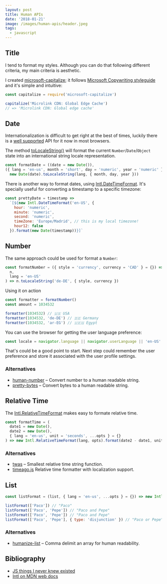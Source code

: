 ```yaml
---
layout: post
title: Human APIs
date: '2018-01-21'
image: /images/human-apis/header.jpeg
tags:
  - javascript
---
```


## Title

I tend to format my styles. Although you can do that following different criteria, my main criteria is aesthetic.

I created [microsoft-capitalize](https://github.com/kikobeats/microsoft-capitalize); it follows [Microsoft Copywriting styleguide](https://docs.microsoft.com/en-us/style-guide/capitalization) and it's simple and intuitive:

```js
const capitalize = require('microsoft-capitalize')

capitalize('Microlink CDN: Global Edge Cache')
// => 'Microlink CDN: Global edge cache'
```

## Date 

Internationalization is difficult to get right at the best of times, luckily there is a [well supported](https://caniuse.com/#feat=internationalization) API for it now in most browsers.

The method [toLocaleString()](https://developer.mozilla.org/es/docs/Web/JavaScript/Reference/Global_Objects/Object/ToLocaleString) will format the current `Number`/`Date`/`Object` state into an international string locale representation.

```js
const formatDate = ((date = new Date()),
({ lang = 'en-us', month = 'short', day = 'numeric', year = 'numeric' } = {}) =>
  new Date(date).toLocaleString(lang, { month, day, year }))
```

There is another way to format dates, using [Intl.DateTimeFormat](https://developer.mozilla.org/en-US/docs/Web/JavaScript/Reference/Global_Objects/Intl/DateTimeFormat). It's specially useful for converting a timestamp to a specific timezone:

```js
const prettyDate = timestamp =>
  `[${new Intl.DateTimeFormat('en-US', {
    hour: 'numeric',
    minute: 'numeric',
    second: 'numeric',
    timeZone: 'Europe/Madrid', // this is my local timezone!
    hour12: false
  }).format(new Date(timestamp))}]`
```

## Number

The same approach could be used for format a `Number`:

```js
const formatNumber = ({ style = 'currency', currency = 'CAD' } = {}) => (
  n,
  lang = 'en-US'
) => n.toLocaleString('de-DE', { style, currency })
```

Using it on action

```js
const formatter = formatNumber()
const amount = 1034532

formatter(1034532) // 🇺🇸 USA
formatter(1034532, 'de-DE') // 🇩🇪 Germany
formatter(1034532, 'ar-EG') // 🇺🇪🇬 Egypt
```

You can use the browser for getting the user language preference:

```js
const locale = navigator.language || navigator.userLanguage || 'en-US'
```

That's could be a good point to start. Next step could remember the user preference and store it associated with the user profile settings.

### Alternatives

- [human-number](https://github.com/Kikobeats/human-number) – Convert number to a human readable string.
- [pretty-bytes](https://github.com/sindresorhus/pretty-bytes) – Convert bytes to a human readable string.

## Relative Time

The [Intl.RelativeTimeFormat](https://developer.mozilla.org/en-US/docs/Web/JavaScript/Reference/Global_Objects/Intl/RelativeTimeFormat) makes easy to formate relative time.

```js
const formatTime = (
  date1 = new Date(),
  date2 = new Date(),
  { lang = 'en-us', unit = 'seconds', ...opts } = {}
) => new Intl.RelativeTimeFormat(lang, opts).format(date2 - date1, unit)
```

### Alternatives

- [twas](https://github.com/sebastiansandqvist/s-ago) – Smallest relative time string function.
- [timeago.js](https://github.com/hustcc/timeago.js) Relative time formatter with localization support.

## List

```js
const listFormat = (list, { lang = 'en-us', ...opts } = {}) => new Intl.ListFormat(lang, opts).format(list)

listFormat(['Paco']) // "Paco"
listFormat(['Paco', 'Pepe']) // "Paco and Pepe"
listFormat(['Paco', 'Pepe']) // "Paco and Pepe"
listFormat(['Paco', 'Pepe'], { type: 'disjunction' }) // "Paco or Pepe"
```

### Alternatives

- [humanize-list](https://github.com/johno/humanize-list) – Comma delimit an array for human readability.

## Bibliography

- [JS things I never knew existed](http://air.ghost.io/js-things-i-never-knew-existed/)
- [Intl on MDN web docs](https://developer.mozilla.org/en-US/docs/Web/JavaScript/Reference/Global_Objects/Intl)
